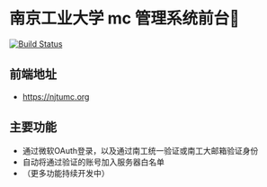 #  南京工业大学 mc 管理系统前台👻 

[![Build Status](https://drone.jinhun.moe/api/badges/njtu-mc/njtech-mc-frontend/status.svg)](https://drone.jinhun.moe/njtu-mc/njtech-mc-frontend)

## 前端地址
  - https://njtumc.org

## 主要功能
  - 通过微软OAuth登录，以及通过南工统一验证或南工大邮箱验证身份
  - 自动将通过验证的账号加入服务器白名单
  - （更多功能持续开发中）
